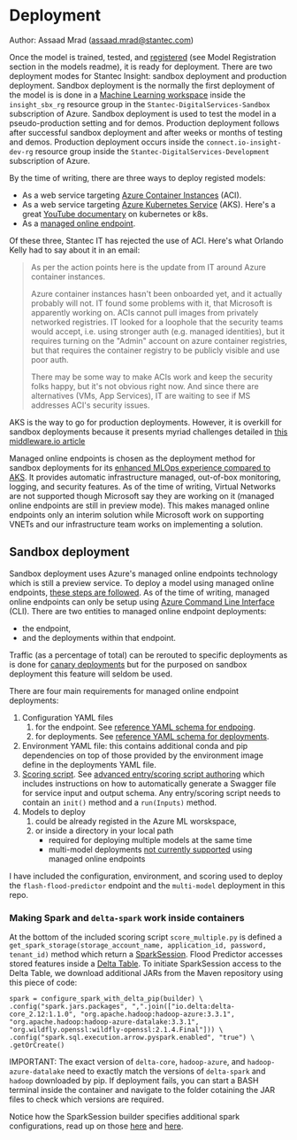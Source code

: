 # Deployment

Author: Assaad Mrad (assaad.mrad@stantec.com)

Once the model is trained, tested, and [registered](https://docs.microsoft.com/en-us/azure/machine-learning/how-to-deploy-and-where?tabs=azcli#registermodel) (see Model Registration section in the models readme), it is ready for deployment. There are two deployment modes for Stantec Insight: sandbox deployment and production deployment. Sandbox deployment is the normally the first deployment of the model is is done in a [Machine Learning workspace](https://docs.microsoft.com/en-us/azure/machine-learning/concept-workspace) inside the `insight_sbx_rg` resource group in the `Stantec-DigitalServices-Sandbox` subscription of Azure. Sandbox deployment is used to test the model in a pseudo-production setting and for demos. Production deployment follows after successful sandbox deployment and after weeks or months of testing and demos. Production deployment occurs inside the `connect.io-insight-dev-rg` resource group inside the `Stantec-DigitalServices-Development` subscription of Azure.

By the time of writing, there are three ways to deploy registed models:
- As a web service targeting [Azure Container Instances](https://docs.microsoft.com/en-us/azure/machine-learning/how-to-deploy-azure-container-instance) (ACI).
- As a web service targeting [Azure Kubernetes Service](https://docs.microsoft.com/en-us/azure/machine-learning/how-to-deploy-azure-kubernetes-service?tabs=python) (AKS). Here's a great [YouTube documentary](https://www.youtube.com/watch?v=BE77h7dmoQU) on kubernetes or k8s. 
- As a [managed online endpoint](https://docs.microsoft.com/en-us/azure/machine-learning/concept-endpoints).

Of these three, Stantec IT has rejected the use of ACI. Here's what Orlando Kelly had to say about it in an email:
>As per the action points here is the update from IT around Azure container instances.
>
>Azure container instances hasn't been onboarded yet, and it actually probably will not. IT found some problems with it, that Microsoft is apparently working on. ACIs cannot pull images from privately networked registries. IT looked for a loophole that the security teams would accept, i.e. using stronger auth (e.g. managed identities), but it requires turning on the "Admin" account on azure container registries, but that requires the container registry to be publicly visible and use poor auth.
>
>There may be some way to make ACIs work and keep the security folks happy, but it's not obvious right now.  And since there are alternatives  (VMs, App Services),  IT are waiting to see if MS addresses ACI's security issues.

AKS is the way to go for production deployments. However, it is overkill for sandbox deployments because it presents myriad challenges detailed in [this middleware.io article](https://middleware.io/blog/kubernetes-challenges-and-solutions/)

Managed online endpoints is chosen as the deployment method for sandbox deployments for its [enhanced MLOps experience compared to AKS](https://docs.microsoft.com/en-us/azure/machine-learning/concept-endpoints#managed-online-endpoints-vs-kubernetes-online-endpoints-preview). It provides automatic infrastructure managed, out-of-box monitoring, logging, and security features. As of the time of writing, Virtual Networks are not supported though Microsoft say they are working on it (managed online endpoints are still in preview mode). This makes managed online endpoints only an interim solution while Microsoft work on supporting VNETs and our infrastructure team works on implementing a solution.

## Sandbox deployment

Sandbox deployment uses Azure's managed online endpoints technology which is still a preview service. To deploy a model using managed online endpoints, [these steps are followed](https://docs.microsoft.com/en-us/azure/machine-learning/how-to-deploy-managed-online-endpoints). As of the time of writing, managed online endpoints can only be setup using [Azure Command Line Interface](https://docs.microsoft.com/en-us/cli/azure/) (CLI). There are two entities to managed online endpoint deployments:
- the endpoint,
- and the deployments within that endpoint.

Traffic (as a percentage of total) can be rerouted to specific deployments as is done for [canary deployments](https://towardsdatascience.com/automatic-canary-releases-for-machine-learning-models-38874a756f87) but for the purposed on sandbox deployment this feature will seldom be used. 

There are four main requirements for managed online endpoint deployments:
1. Configuration YAML files
    1. for the endpoint. See [reference YAML schema for endpoing](https://docs.microsoft.com/en-us/azure/machine-learning/reference-yaml-endpoint-managed-online).
    2. for deployments. See [reference YAML schema for deployments](https://docs.microsoft.com/en-us/azure/machine-learning/reference-yaml-deployment-managed-online).
2. Environment YAML file: this contains additional conda and pip dependencies on top of those provided by the environment image define in the deployments YAML file.
3. [Scoring script](https://docs.microsoft.com/en-us/azure/machine-learning/how-to-deploy-managed-online-endpoints#understand-the-scoring-script). See [advanced entry/scoring script authoring](https://docs.microsoft.com/en-us/azure/machine-learning/how-to-deploy-advanced-entry-script) which includes instructions on how to automatically generate a Swagger file for service input and output schema. Any entry/scoring script needs to contain an `init()` method and a `run(Inputs)` method.
4. Models to deploy
    1. could be already registed in the Azure ML worskspace,
    2. or inside a directory in your local path
        - required for deploying multiple models at the same time
        - multi-model deployments [not currently supported](https://docs.microsoft.com/en-us/azure/machine-learning/how-to-deploy-managed-online-endpoints#use-more-than-one-model) using managed online endpoints 

I have included the configuration, environment, and scoring used to deploy the `flash-flood-predictor` endpoint and the `multi-model` deployment in this repo.

### Making Spark and `delta-spark` work inside containers

At the bottom of the included scoring script `score_multiple.py` is defined a `get_spark_storage(storage_account_name, application_id, password, tenant_id)` method which return a [SparkSession](https://spark.apache.org/docs/latest/sql-getting-started.html). Flood Predictor accesses stored features inside a [Delta Table](https://docs.delta.io/latest/quick-start.html). To initiate SparkSession access to the Delta Table, we download additional JARs from the Maven repository using this piece of code:

    spark = configure_spark_with_delta_pip(builder) \
    .config("spark.jars.packages", ",".join(["io.delta:delta-core_2.12:1.1.0", "org.apache.hadoop:hadoop-azure:3.3.1", "org.apache.hadoop:hadoop-azure-datalake:3.3.1", "org.wildfly.openssl:wildfly-openssl:2.1.4.Final"])) \
    .config("spark.sql.execution.arrow.pyspark.enabled", "true") \
    .getOrCreate()     

IMPORTANT: The exact version of `delta-core`, `hadoop-azure`, and `hadoop-azure-datalake` need to exactly match the versions of `delta-spark` and `hadoop` downloaded by pip. If deployment fails, you can start a BASH terminal inside the container and navigate to the folder cotaining the JAR files to check which versions are required.

Notice how the SparkSession builder specifies additional spark configurations, read up on those [here](https://docs.delta.io/latest/quick-start.html#set-up-apache-spark-with-delta-lake) and [here](https://docs.microsoft.com/en-us/azure/databricks/data/data-sources/azure/adls-gen2/azure-datalake-gen2-sp-access).